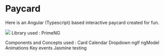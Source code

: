 # Paycard

Here is an Angular (Typescript) based interactive paycard created for fun.


![](https://github.com/shreyamishra1609/Angular-paycard/blob/main/angular-paycard.gif)
Library used : PrimeNG

Components and Concepts used : 
  Card 
  Calendar 
  Dropdown 
  ngIf
  ngModel
  Animations 
  Key events 
  Jasmine testing 
  
  





